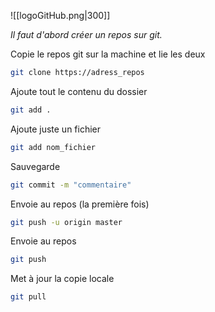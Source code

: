 ![[logoGitHub.png|300]]

*Il faut d'abord créer un repos sur git.*

Copie le repos git sur la machine et lie les deux
```bash
git clone https://adress_repos
```
Ajoute tout le contenu du dossier
```bash
git add .
```
Ajoute juste un fichier
```bash
git add nom_fichier
```
Sauvegarde
```bash
git commit -m "commentaire" 
```
Envoie au repos (la première fois)
```bash
git push -u origin master
```
Envoie au repos
```bash
git push
```
Met à jour la copie locale
```bash
git pull
```

